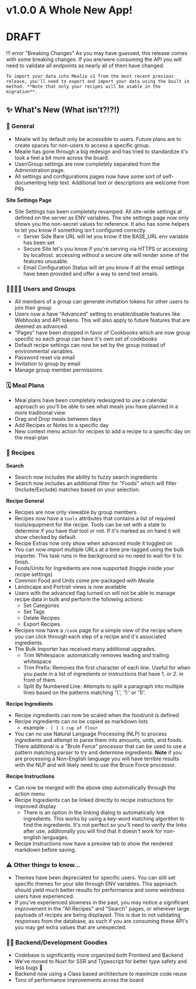 # v1.0.0 A Whole New App!

# DRAFT

!!! error "Breaking Changes"
    As you may have guessed, this release comes with some breaking changes. If you are/were consuming the API you will need to validate all endpoints as nearly all of them have changed. 

    To import your data into Mealie v1 from the most recent previous release, you'll need to export and import your data using the built in method. **Note that only your recipes will be usable in the migration**.


## ✨ What's New (What isn't?!?!)

### 🥳 General
- Mealie will by default only be accessible to users. Future plans are to create spaces for non-users to access a specific group.
- Mealie has gone through a big redesign and has tried to standardize it's look a feel a bit more across the board.
- User/Group settings are now completely separated from the Administration page.
- All settings and configurations pages now have some sort of self-documenting help text. Additional text or descriptions are welcome from PRs


**Site Settings Page**
- Site Settings has been completely revamped. All site-wide settings at defined on the server as ENV variables. The site settings page now only shows you the non-secret values for reference. It also has some helpers to let you know if something isn't configured correctly. 
    - Server Side Bare URL will let you know if the BASE_URL env variable has been set
    - Secure Site let's you know if you're serving via HTTPS or accessing by localhost. accessing without a secure site will render some of the features unusable. 
    - Email Configuration Status will let you know if all the email settings have been provided and offer a way to send test emails.


### 👨‍👩‍👧‍👦 Users and Groups
- All members of a group can generate invitation tokens for other users to join their group
- Users now a have "Advanced" setting to enable/disable features like Webhooks and API tokens. This will also apply to future features that are deemed as advanced.
- "Pages" have been dropped in favor of Cookbooks which are now group specific so each group can have it's own set of cookbooks
- Default recipe settings can now be set by the group instead of environmental variables.
- Password reset via email
- Invitation to group by email
- Manage group member permissions

### 🗓 Meal Plans
- Meal plans have been completely redesigned to use a calendar approach so you'll be able to see what meals you have planned in a more traditional view
- Drag and Drop meals between days
- Add Recipes or Notes to a specific day
- New context menu action for recipes to add a recipe to a specific day on the meal-plan

### 🥙 Recipes

**Search**
- Search now includes the ability to fuzzy search ingredients
- Search now includes an additional filter for "Foods" which will filter (Include/Exclude) matches based on your selection.

**Recipe General**
- Recipes are now only viewable by group members
- Recipes now have a `tools` attributes that contains a list of required tools/equipment for the recipe. Tools can be set with a state to determine if you have that tool or not. If it's marked as on hand it will show checked by default.
- Recipe Extras now only show when advanced mode it toggled on
- You can now import multiple URLs at a time pre-tagged using the bulk importer. This task runs in the background so no need to wait for it to finish. 
- Foods/Units for Ingredients are now supported (toggle inside your recipe settings)
- Common Food and Units come pre-packaged with Mealie
- Landscape and Portrait views is now available
- Users with the advanced flag turned on will not be able to manage recipe data in bulk and perform the following actions:
    - Set Categories
    - Set Tags
    - Delete Recipes
    - Export Recipes
- Recipes now have a `/cook` page for a simple view of the recipe where you can click through each step of a recipe and it's associated ingredients.
- The Bulk Importer has received many additional upgrades.
  - Trim Whitespace: automatically removes leading and trailing whitespace
  - Trim Prefix: Removes the first character of each line. Useful for when you paste in a list of ingredients or instructions that have 1. or 2. in front of them.
  - Split By Numbered Line: Attempts to split a paragraph into multiple lines based on the patterns matching '1.', '1:' or '1)'.

**Recipe Ingredients**
- Recipe ingredients can now be scaled when the food/unit is defined
- Recipe ingredients can no be copied as markdown lists
  - example `- [ ] 1 cup of flour`
- You can no use Natural Language Processing (NLP) to process ingredients and attempt to parse them into amounts, units, and foods. There additional is a "Brute Force" processor that can be used to use a pattern matching parser to try and determine ingredients. **Note** if you are processing a Non-English language you will have terrible results with the NLP and will likely need to use the Bruce Force processor.

**Recipe Instructions**
- Can now be merged with the above step automatically through the action menu
- Recipe Ingredients can be linked directly to recipe instructions for improved display
  - There is an option in the linking dialog to automatically link ingredients. This works by using a key-word matching algorithm to find the ingredients. It's not perfect so you'll need to verify the links after use, additionally you will find that it doesn't work for non-english languages.
- Recipe Instructions now have a preview tab to show the rendered markdown before saving.

### ⚠️ Other things to know...
- Themes have been depreciated for specific users. You can still set specific themes for your site through ENV variables. This approach should yield much better results for performance and some weirdness users have experienced.
- If you've experienced slowness in the past, you may notice a significant improvement in the "All Recipes" and "Search" pages, or wherever large payloads of recipes are being displayed. This is due to not validating responses from the database, as such if you are consuming these API's you may get extra values that are unexpected.


### 👨‍💻 Backend/Development Goodies
- Codebase is significantly more organized both Frontend and Backend
- We've moved to Nuxt for SSR and Typescript for better type safety and less bugs 🎉
- Backend now using a Class based architecture to maximize code reuse
- Tons of performance improvements across the board
